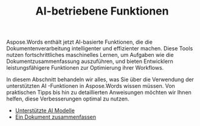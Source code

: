 ﻿---
title: AI-betriebene Funktionen
second_title: Aspose.Words für Java
articleTitle: AI-betriebene Funktionen
linktitle: AI-betriebene Funktionen
type: docs
weight: 25
description: "Aspose.Words für Java führt AI-basierte Tools wie Dokumentzusammenfassung ein, um die Effizienz zu steigern. Erfahren Sie, wie Sie AI -basierte Funktionen mit Tipps und detaillierten Anleitungen verwenden."
url: /de/java/ai-powered-features/
timestamp: 2024-11-26-12-00-00
---

Aspose.Words enthält jetzt AI-basierte Funktionen, die die Dokumentenverarbeitung intelligenter und effizienter machen. Diese Tools nutzen fortschrittliches maschinelles Lernen, um Aufgaben wie die Dokumentzusammenfassung auszuführen, und bieten Entwicklern leistungsfähigere Funktionen zur Optimierung ihrer Workflows.

In diesem Abschnitt behandeln wir alles, was Sie über die Verwendung der unterstützten AI -Funktionen in Aspose.Words wissen müssen. Von praktischen Tipps bis hin zu detaillierten Anweisungen möchten wir Ihnen helfen, diese Verbesserungen optimal zu nutzen.

* [Unterstützte AI Modelle](/words/java/supported-ai-models/)
* [Ein Dokument zusammenfassen](/words/java/summarize-a-document/)

